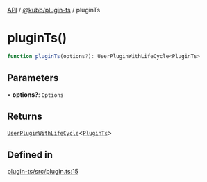 [API](../../../packages.md) / [@kubb/plugin-ts](../index.md) / pluginTs

# pluginTs()

```ts
function pluginTs(options?): UserPluginWithLifeCycle<PluginTs>
```

## Parameters

• **options?**: `Options`

## Returns

[`UserPluginWithLifeCycle`](../../core/type-aliases/UserPluginWithLifeCycle.md)\<[`PluginTs`](../type-aliases/PluginTs.md)\>

## Defined in

[plugin-ts/src/plugin.ts:15](https://github.com/kubb-project/kubb/blob/ff80665146ae086e044807d0072fda660e72e1fd/packages/plugin-ts/src/plugin.ts#L15)
